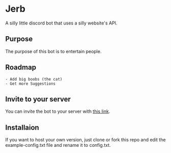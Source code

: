 # Jerb
 A silly little discord bot that uses a silly website's API.

## Purpose
The purpose of this bot is to entertain people.

## Roadmap
```
- Add big boobs (the cat)
- Get more Suggestions
```

## Invite to your server
You can invite the bot to your server with [this link](https://discord.com/api/oauth2/authorize?client_id=1148820240491348048&permissions=551903415296&scope=applications.commands%20bot).  

## Installaion
If you want to host your own version, just clone or fork this repo and edit the example-config.txt file and rename it to config.txt.
